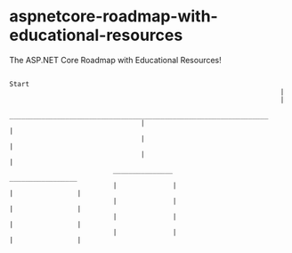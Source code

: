 # aspnetcore-roadmap-with-educational-resources
The ASP.NET Core Roadmap with Educational Resources! 



                                                                      Start
                                                                        |
                                                                        |
                                     _________________________________________________________________
                                     |                                                                |
                                     |                                                                |
                                     |                                                                |
                              _______________                                                 _________________ 
                              |              |                                                |                |
                              |              |                                                |                |
                              |              |                                                |                |
                              |              |                                                |                |

